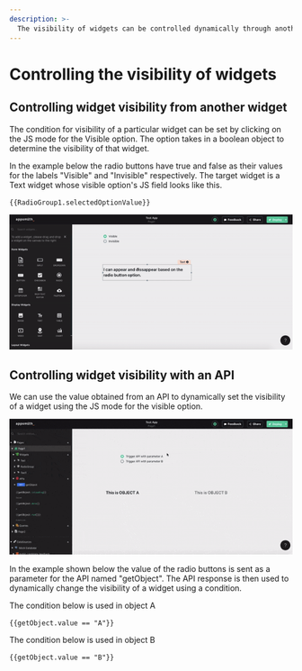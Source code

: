 ```yaml
---
description: >-
  The visibility of widgets can be controlled dynamically through another widget or through an API.
---
```


# Controlling the visibility of widgets

## Controlling widget visibility from another widget
The condition for visibility of a particular widget can be set by clicking on the JS mode for the Visible option. The option takes in a boolean object to determine the visibility of that widget.

In the example below the radio buttons have true and false as their values for the labels "Visible" and "Invisible" respectively. The target widget is a Text widget whose visible option's JS field looks like this.

```text
{{RadioGroup1.selectedOptionValue}}
```
![Click to expand](../../.gitbook/assets/widget-visibility.gif)

## Controlling widget visibility with an API

We can use the value obtained from an API to dynamically set the visibility of a widget using the JS mode for the visible option. 

![Click to expand](../../.gitbook/assets/widget-visibility-api.gif)

In the example shown below the value of the radio buttons is sent as a parameter for the API named "getObject". The API response is then used to dynamically change the visibility of a widget using a condition. 

The condition below is used in object A

```text
{{getObject.value == "A"}}
```

The condition below is used in object B

```text
{{getObject.value == "B"}}
```


